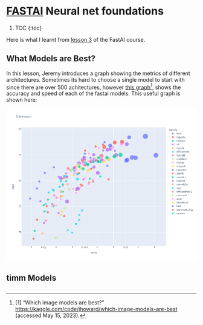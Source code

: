 # **[FASTAI](https://www.fast.ai/)** Neural net foundations

1. TOC
{:toc}

Here is what I learnt from [lesson 3](https://course.fast.ai/Lessons/lesson3.html) of the FastAI course. 

## What Models are Best?

In this lesson, Jeremy introduces a graph showing the metrics of different architectures. Sometimes its hard to choose a single model to start with since there are over 500 achitectures, however [this graph](https://www.kaggle.com/code/jhoward/which-image-models-are-best)[^1], shows the accuracy and speed of each of the fastai models. This useful graph is shown here:

![](/images/whichmodelsarebest.png "What Models are Best?")

## timm Models

## 


[^1]: [1] “Which image models are best?” https://kaggle.com/code/jhoward/which-image-models-are-best (accessed May 15, 2023).

